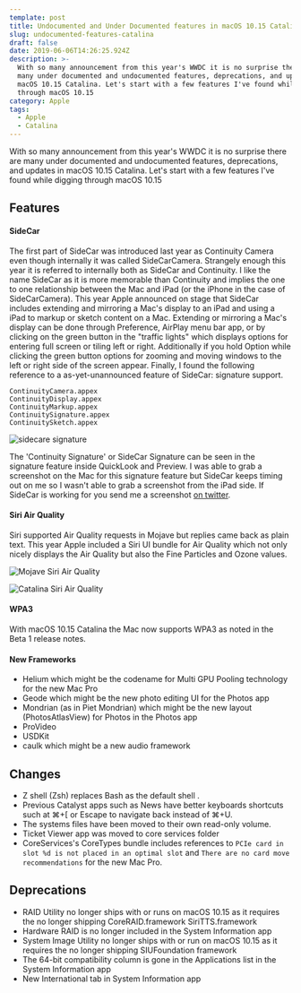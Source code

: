 ```yaml
---
template: post
title: Undocumented and Under Documented features in macOS 10.15 Catalina
slug: undocumented-features-catalina
draft: false
date: 2019-06-06T14:26:25.924Z
description: >-
  With so many announcement from this year's WWDC it is no surprise there are
  many under documented and undocumented features, deprecations, and updates in
  macOS 10.15 Catalina. Let's start with a few features I've found while digging
  through macOS 10.15
category: Apple
tags:
  - Apple
  - Catalina
---
```

With so many announcement from this year's WWDC it is no surprise there are many under documented and undocumented features, deprecations, and updates in macOS 10.15 Catalina. Let's start with a few features I've found while digging through macOS 10.15

## Features

#### SideCar

The first part of SideCar was introduced last year as Continuity Camera even though internally it was called SideCarCamera. Strangely enough this year it is referred to internally both as SideCar and Continuity. I like the name SideCar as it is more memorable than Continuity and implies the one to one relationship between the Mac and iPad (or the iPhone in the case of SideCarCamera). This year Apple announced on stage that SideCar includes extending and mirroring a Mac's display to an iPad and using a iPad to markup or sketch content on a Mac. Extending or mirroring a Mac's display can be done through Preference, AirPlay menu bar app, or by clicking on the green button in the "traffic lights" which displays options for entering full screen or tiling left or right. Additionally if you hold Option while clicking the green button options for zooming and moving windows to the left or right side of the screen appear. Finally, I found the following reference to a as-yet-unannounced feature of SideCar: signature support. 

```
ContinuityCamera.appex
ContinuityDisplay.appex
ContinuityMarkup.appex
ContinuitySignature.appex
ContinuitySketch.appex
```

![sidecare signature](/media/sidecar-signature.jpg "sidecare signature")

The 'Continuity Signature' or SideCar Signature can be seen in the signature feature inside QuickLook and Preview. I was able to grab a screenshot on the Mac for this signature feature but SideCar keeps timing out on me so I wasn't able to grab a screenshot from the iPad side. If SideCar is working for you send me a screenshot [on twitter](https://twitter.com/SteveMoser).

#### Siri Air Quality

Siri supported Air Quality requests in Mojave but replies came back as plain text. This year Apple included a Siri UI bundle for Air Quality which not only nicely displays the Air Quality but also the Fine Particles and Ozone values.

![Mojave Siri Air Quality](/media/mojave-siri-air-quality.jpg "Mojave Siri Air Quality")

![Catalina Siri Air Quality](/media/catalina-siri-air-quality.jpg "Catalina Siri Air Quality")

#### WPA3

With macOS 10.15 Catalina the Mac now supports WPA3 as noted in the Beta 1 release notes.

#### New Frameworks

* Helium which might be the codename for Multi GPU Pooling technology for the new Mac Pro
* Geode which might be the new photo editing UI for the Photos app
* Mondrian (as in Piet Mondrian) which might be the new layout (PhotosAtlasView) for Photos in the Photos app
* ProVideo
* USDKit
* caulk which might be a new audio framework

## Changes

* Z shell (Zsh) replaces Bash as the default shell .
* Previous Catalyst apps such as News have better keyboards shortcuts such at ⌘+[ or Escape to navigate back instead of ⌘+U.
* The systems files have been moved to their own read-only volume.
* Ticket Viewer app was moved to core services folder
* CoreServices's CoreTypes bundle includes references to `PCIe card in slot %d is not placed in an optimal slot` and `There are no card move recommendations` for the new Mac Pro.

## Deprecations

* RAID Utility no longer ships with or runs on macOS 10.15 as it requires the no longer shipping CoreRAID.framework
  SiriTTS.framework
* Hardware RAID is no longer included in the System Information app
* System Image Utility no longer ships with or run on macOS 10.15 as it requires the no longer shipping SIUFoundation framework
* The 64-bit compatibility column is gone in the Applications list in the System Information app
* New International tab in System Information app
